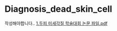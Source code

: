 # Diagnosis_dead_skin_cell

작성해야합니다..
[1.두피 미세각질 학술대회 논문 파일.pdf](https://github.com/heeManLee/Diagnosis_dead_skin_cell/files/11901968/1.pdf)
